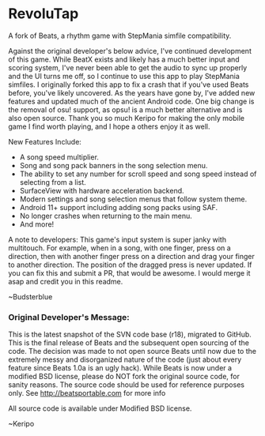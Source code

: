 # RevoluTap

A fork of Beats, a rhythm game with StepMania simfile compatibility.

Against the original developer's below advice, I've continued development of this game. While BeatX exists and likely has a much better input and scoring system, I've never been able to get the audio to sync up properly and the UI turns me off, so I continue to use this app to play StepMania simfiles. I originally forked this app to fix a crash that if you've used Beats before, you've likely uncovered. As the years have gone by, I've added new features and updated much of the ancient Android code. One big change is the removal of osu! support, as opsu! is a much better alternative and is also open source. Thank you so much Keripo for making the only mobile game I find worth playing, and I hope a others enjoy it as well.

New Features Include:
  - A song speed multiplier.
  - Song and song pack banners in the song selection menu.
  - The ability to set any number for scroll speed and song speed instead of selecting from a list.
  - SurfaceView with hardware acceleration backend.
  - Modern settings and song selection menus that follow system theme.
  - Android 11+ support including adding song packs using SAF.
  - No longer crashes when returning to the main menu.
  - And more!

A note to developers: This game's input system is super janky with multitouch. For example, when in a song, with one finger, press on a direction, then with another finger press on a direction and drag your finger to another direction. The position of the dragged press is never updated. If you can fix this and submit a PR, that would be awesome. I would merge it asap and credit you in this readme.

~Budsterblue


### Original Developer's Message:

This is the latest snapshot of the SVN code base (r18), migrated to GitHub.
This is the final release of Beats and the subsequent open sourcing of the code. The decision was made to not open source Beats until now due to the extremely messy and disorganized nature of the code (just about every feature since Beats 1.0a is an ugly hack). While Beats is now under a modified BSD license, please do NOT fork the original source code, for sanity reasons. The source code should be used for reference purposes only.
See http://beatsportable.com for more info

All source code is available under Modified BSD license.

~Keripo